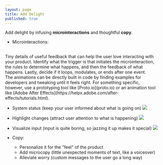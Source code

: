 ```yaml
---
layout: page
title: Add Delight
published: true
---
```



Add delight by infusing **microinteractions** and thoughtful **copy**.

* Microinteractions:
<br>
Tiny details of useful feedback that can help the user love interacting with your product. Identify what the trigger is that initiates the microinteraction, the rules to determine what happens, and then the feedback of what happens. Lastly, decide if it loops, modulates, or ends after one event.
<br>
The animations can be directly built in code by finding examples for developers and tweaking until it feels right.
For something specific, however, use a prototyping tool like [Proto.io](proto.io) or an animation tool like [Adobe After Effects](https://helpx.adobe.com/after-effects/tutorials.html).

  * System status (keep your user informed about what is going on)
![](https://cdn.dribbble.com/users/50261/screenshots/1429143/upload.gif)

  * Highlight changes (attract user attention to what is happening)
![](https://cdn.dribbble.com/users/149817/screenshots/3461827/text-animation3.gif)

  * Visualize input (input is quite boring, so jazzing it up makes it special)
  ![](https://cdn.dribbble.com/users/111932/screenshots/2098475/400.gif)


* Copy:
  * Personalize it for the "feel" of the product
  * Add microcopy (little unexpected moments of text, like a voiceover)
  * Alleviate worry (custom messages to the user go a long way)
